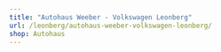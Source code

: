 ```yaml
---
title: "Autohaus Weeber - Volkswagen Leonberg"
url: /leonberg/autohaus-weeber-volkswagen-leonberg/
shop: Autohaus
---
```

